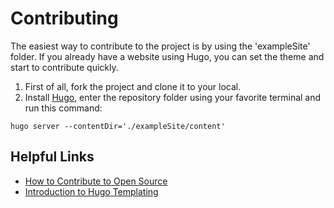# Contributing

The easiest way to contribute to the project is by using the 'exampleSite' folder. If you already have a website using Hugo, you can set the theme and start to contribute quickly.

1. First of all, fork the project and clone it to your local.
2. Install [Hugo](https://gohugo.io/), enter the repository folder using your favorite terminal and run this command:

```
hugo server --contentDir='./exampleSite/content'
```

## Helpful Links

- [How to Contribute to Open Source](https://opensource.guide/how-to-contribute/)
- [Introduction to Hugo Templating](https://gohugo.io/templates/introduction/)
